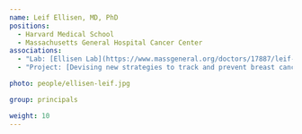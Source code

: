 ```yaml
---
name: Leif Ellisen, MD, PhD
positions:
  - Harvard Medical School
  - Massachusetts General Hospital Cancer Center
associations:
  - "Lab: [Ellisen Lab](https://www.massgeneral.org/doctors/17887/leif-ellisen)"
  - "Project: [Devising new strategies to track and prevent breast cancer development in BRCA mutation carriers](projects#devising-new-strategies-to-track-and-prevent-breast-cancer-development-in-brca-mutation-carriers)"

photo: people/ellisen-leif.jpg

group: principals

weight: 10
---
```

